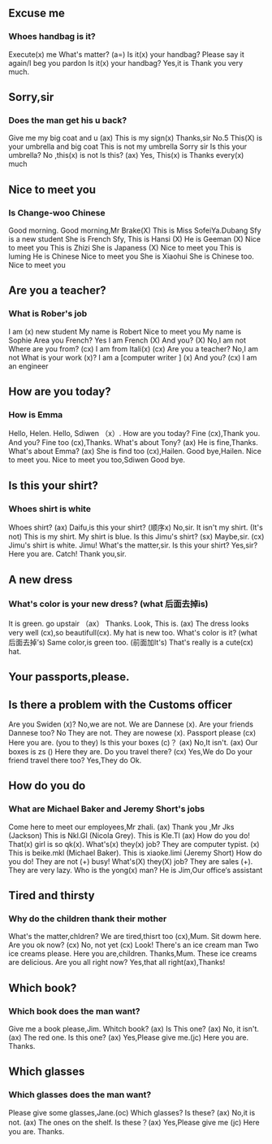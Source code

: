 ## Excuse me
### Whoes handbag is it?
Execute(x) me
What's matter? (a=)
Is it(x) your handbag?
Please say it again/I beg you pardon
Is it(x) your handbag?
Yes,it is
Thank you very much.

## Sorry,sir
### Does the man get his u back?
Give me my big coat and u (ax)
This is my sign(x) 
Thanks,sir
No.5
This(X) is your umbrella and big coat
This is not my umbrella
Sorry sir
Is this your umbrella?
No ,this(x) is not
Is this? (ax)
Yes, This(x) is
Thanks every(x) much

## Nice to meet you
### Is Change-woo Chinese
Good morning.
Good morning,Mr Brake(X)
This is Miss SofeiYa.Dubang
Sfy is a new student
She is French
Sfy, This is Hansi (X)
He is Geeman (X)
Nice to meet you
This is Zhizi
She is Japaness (X)
Nice to meet you
This is luming
He is Chinese
Nice to meet you
She is Xiaohui
She is Chinese too.
Nice to meet you


## Are you a teacher?
### What is Rober's job
I am (x) new student
My name is Robert
Nice to meet you
My name is Sophie
Area you French?
Yes I am French (X)
And you? (X)
No,I am not
Where are you from? (cx)
I am from Itali(x) (cx)
Are you a teacher?
No,I am not
What is your work (x)?
I am a [computer writer ] (x)
And you? (cx)
I am an  engineer

## How are you today?
### How is Emma
Hello, Helen.
Hello, Sdiwen （x）.
How are you today?
Fine (cx),Thank you.
And you?
Fine too (cx),Thanks.
What's about Tony? (ax)
He is fine,Thanks. 
What's about Emma? (ax)
She is find too (cx),Hailen. 
Good bye,Hailen.
Nice to meet you.
Nice to meet you too,Sdiwen
Good bye.

## Is this your shirt?
### Whoes shirt is white
Whoes shirt? (ax)
Daifu,is this your shirt? (顺序x)
No,sir.
It isn't my shirt. (It's not)
This is my shirt.
My shirt is blue.
Is this Jimu's shirt? (sx)
Maybe,sir. (cx)
Jimu's shirt is white.
Jimu!
What's the matter,sir.
Is this your shirt?
Yes,sir?
Here you are.
Catch!
Thank you,sir.

## A new dress
### What's color is your new dress? (what 后面去掉is) 
It is green.
go upstair （ax）
Thanks.
Look,
This is. (ax)
The dress looks very well (cx),so beautifull(cx).
My hat is new too.
What's color is it? (what 后面去掉’s)
Same color,is green too. (前面加It's)
That's really is a cute(cx) hat.

## Your passports,please.
## Is there a problem with the Customs officer
Are you Swiden (x)?
No,we are not.
We are Dannese (x).
Are your friends Dannese too?
No They are not.
They are nowese (x).
Passport please (cx)
Here you are. (you to they)
Is this your boxes (c)？ (ax) 
No,It isn't. (ax)
Our boxes is zs ()
Here they are. 
Do you travel there? (cx)
Yes,We do
Do your friend travel there too?
Yes,They do
Ok.

## How do you do
### What are Michael Baker and Jeremy Short's jobs
Come here to meet our employees,Mr zhali. (ax)
Thank you ,Mr Jks (Jackson)
This is Nkl.Gl (Nicola Grey).
This is Kle.Tl (ax)
How do you do!
That(x) girl is so qk(x). 
What's(x) they(x) job?
They are computer typist. (x)
This is beike.mkl (Michael Baker).
This is xiaoke.limi (Jeremy Short)
How do you do!
They are not (+) busy!
What's(X) they(X) job?
They are sales (+).
They are very lazy.
Who is the yong(x) man?
He is Jim,Our office‘s assistant


## Tired and thirsty
### Why do the children thank their mother
What's the matter,chldren?
We are tired,thisrt too (cx),Mum.
Sit dowm here.
Are you ok now? (cx)
No, not yet (cx)
Look!
There's an ice cream man
Two ice creams please.
Here you are,children.
Thanks,Mum.
These ice creams are delicious.
Are you all right now?
Yes,that all right(ax),Thanks!

## Which book?
### Which book does the man want?
Give me a book please,Jim.
Whitch book? (ax)
Is This one? (ax)
No, it isn't.(ax) The red one.
Is this one? (ax)
Yes,Please give me.(jc)
Here you are.
Thanks.

## Which glasses
### Which glasses does the man want?
Please give some glasses,Jane.(oc)
Which glasses? 
Is these? (ax)
No,it is not. (ax)
The ones on the shelf.
Is these？(ax)
Yes,Please give me (jc)
Here you are.
Thanks.










